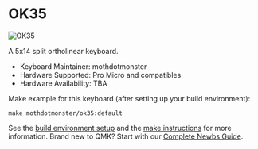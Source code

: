 # OK35

![OK35](https://i.redd.it/o9gc51mxlol81.jpg)

A 5x14 split ortholinear keyboard.

* Keyboard Maintainer: mothdotmonster
* Hardware Supported: Pro Micro and compatibles
* Hardware Availability: TBA

Make example for this keyboard (after setting up your build environment):

    make mothdotmonster/ok35:default

See the [build environment setup](https://docs.qmk.fm/#/getting_started_build_tools) and the [make instructions](https://docs.qmk.fm/#/getting_started_make_guide) for more information. Brand new to QMK? Start with our [Complete Newbs Guide](https://docs.qmk.fm/#/newbs).
